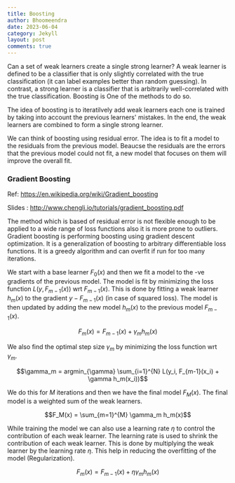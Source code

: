```yaml
---
title: Boosting
author: Bhoomeendra 
date: 2023-06-04
category: Jekyll
layout: post
comments: true
---
```

Can a set of weak learners create a single strong learner? A weak learner is defined to be a classifier that is only slightly correlated with the true classification (it can label examples better than random guessing). In contrast, a strong learner is a classifier that is arbitrarily well-correlated with the true classification. Boosting is One of the methods to do so.

The idea of boosting is to iteratilvely add weak learners each one is trained by taking into account the previous learners' mistakes. In the end, the weak learners are combined to form a single strong learner.

We can think of boosting using residual error. The idea is to fit a model to the residuals from the previous model. Beaucse the residuals are the errors that the previous model could not fit, a new model that focuses on them will improve the overall fit.

### Gradient Boosting

Ref: https://en.wikipedia.org/wiki/Gradient_boosting

Slides : http://www.chengli.io/tutorials/gradient_boosting.pdf

The method which is based of residual error is not flexible enough to be applied to a wide range of loss functions also it is more prone to outliers. Gradient boosting is performing boosting using gradient descent optimization. It is a generalization of boosting to arbitrary differentiable loss functions. It is a greedy algorithm and can overfit if run for too many iterations.

We start with a base learner $F_0(x)$ and then we fit a model to the -ve gradients of the previous model. The model is fit by minimizing the loss function $L(y, F_{m-1}(x))$ wrt $F_{m-1}(x)$. This is done by fitting a weak learner $h_m(x)$ to the gradient $y - F_{m-1}(x)$ (in case of squared loss). The model is then updated by adding the new model $h_m(x)$ to the previous model $F_{m-1}(x)$.

$$F_m(x) = F_{m-1}(x) + \gamma_{m} h_m(x)$$

We also find the optimal step size $\gamma_m$ by minimizing the loss function wrt $\gamma_m$.

$$\gamma_m = argmin_{\gamma} \sum_{i=1}^{N} L(y_i, F_{m-1}(x_i) + \gamma h_m(x_i))$$

We do this for $M$ iterations and then we have the final model $F_M(x)$. The final model is a weighted sum of the weak learners.

$$F_M(x) = \sum_{m=1}^{M} \gamma_m h_m(x)$$

While training the model we can also use a learning rate $\eta$ to control the contribution of each weak learner. The learning rate is used to shrink the contribution of each weak learner. This is done by multiplying the weak learner by the learning rate $\eta$. This help in reducing the overfitting of the model (Regularization).

$$F_m(x) = F_{m-1}(x) + \eta \gamma_{m} h_m(x)$$


